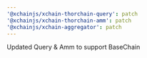 ```yaml
---
'@xchainjs/xchain-thorchain-query': patch
'@xchainjs/xchain-thorchain-amm': patch
'@xchainjs/xchain-aggregator': patch
---
```


Updated Query & Amm to support BaseChain
